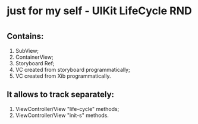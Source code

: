 # just for my  self - UIKit  LifeCycle RND
# 

## Contains:

1. SubView;
2. ContainerView;
3. Storyboard Ref;
4. VC created  from storyboard  programmatically;
5. VC created from Xib  programmatically.

## It allows to track separately:

1. ViewController/View "life-cycle" methods;
2. ViewController/View "init-s" methods.
